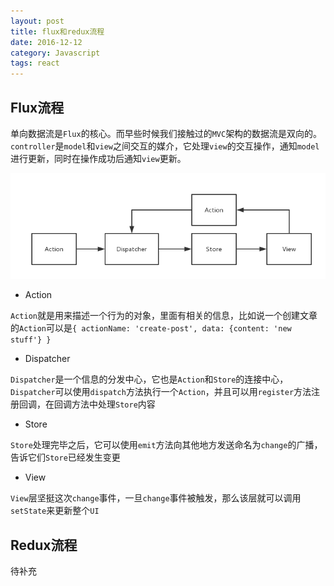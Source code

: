 ```yaml
---
layout: post
title: flux和redux流程
date: 2016-12-12
category: Javascript
tags: react
---
```


## Flux流程
单向数据流是`Flux`的核心。而早些时候我们接触过的`MVC`架构的数据流是双向的。`controller`是`model`和`view`之间交互的媒介，它处理`view`的交互操作，通知`model`进行更新，同时在操作成功后通知`view`更新。

![图片](/img/flux-flow.png)

- Action

`Action`就是用来描述一个行为的对象，里面有相关的信息，比如说一个创建文章的`Action`可以是`{ actionName: 'create-post', data: {content: 'new stuff'} }`

- Dispatcher

`Dispatcher`是一个信息的分发中心，它也是`Action`和`Store`的连接中心，`Dispatcher`可以使用`dispatch`方法执行一个`Action`，并且可以用`register`方法注册回调，在回调方法中处理`Store`内容

- Store

`Store`处理完毕之后，它可以使用`emit`方法向其他地方发送命名为`change`的广播，告诉它们`Store`已经发生变更

- View

`View`层坚挺这次`change`事件，一旦`change`事件被触发，那么该层就可以调用`setState`来更新整个`UI`

## Redux流程
待补充